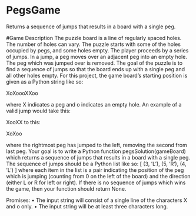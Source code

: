 # PegsGame
Returns a sequence of jumps that results in a board with a single peg. 


#Game Description
The puzzle board is a line of regularly spaced holes. The number of holes can vary. The puzzle starts with
some of the holes occupied by pegs, and some holes empty. The player proceeds by a series of jumps. In a
jump, a peg moves over an adjacent peg into an empty hole. The peg which was jumped over is removed.
The goal of the puzzle is to find a sequence of jumps so that the board ends up with a single peg and all
other holes empty.
For this project, the game board’s starting position is given as a Python string like so:

XoXoooXXoo

where X indicates a peg and o indicates an empty hole. An example of a valid jump would take this:

XooXX
to this:

XoXoo

where the rightmost peg has jumped to the left, removing the second from last peg.
Your goal is to write a Python function pegsSolution(gameBoard) which returns a sequence of jumps that
results in a board with a single peg. The sequence of jumps should be a Python list like so:
[ (3, ’L’), (5, ’R’), (4, ’L’) ]
where each item in the list is a pair indicating the position of the peg which is jumping (counting from 0
on the left of the board) and the direction (either L or R for left or right). If there is no sequence of jumps
which wins the game, then your function should return None.

Promises:
• The input string will consist of a single line of the characters X and o only.
• The input string will be at least three characters long.
